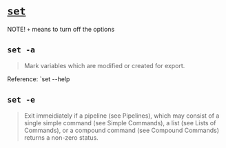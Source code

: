 # [`set`](https://www.gnu.org/software/bash/manual/html_node/The-Set-Builtin.html)

NOTE! `+` means to turn off the options

## `set -a`
> Mark variables which are modified or created for export.

Reference: `set --help

## `set -e`
> Exit immeidiately if a pipeline (see Pipelines), which may consist of a single simple command (see Simple Commands), a list (see Lists of Commands), or a compound command (see Compound Commands) returns a non-zero status.
